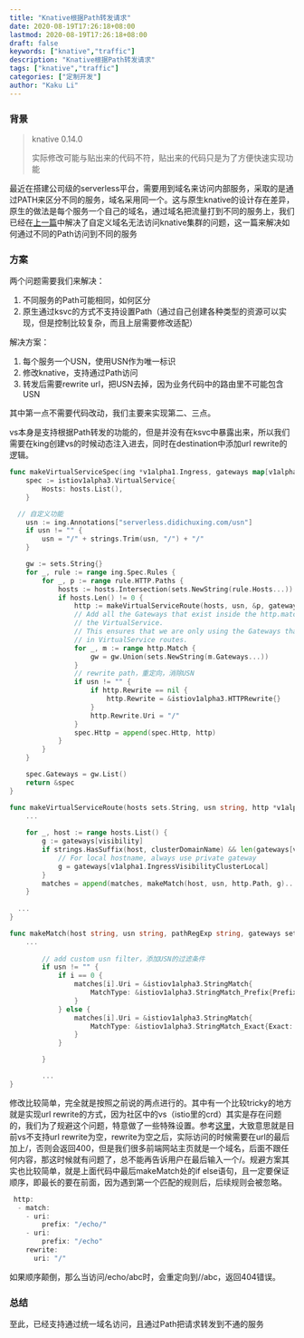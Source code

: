 ```yaml
---
title: "Knative根据Path转发请求"
date: 2020-08-19T17:26:18+08:00
lastmod: 2020-08-19T17:26:18+08:00
draft: false
keywords: ["knative","traffic"]
description: "Knative根据Path转发请求"
tags: ["knative","traffic"]
categories: ["定制开发"]
author: "Kaku Li"
---
```


### 背景

> knative 0.14.0
>
> 实际修改可能与贴出来的代码不符，贴出来的代码只是为了方便快速实现功能

最近在搭建公司级的serverless平台，需要用到域名来访问内部服务，采取的是通过PATH来区分不同的服务，域名采用同一个。这与原生knative的设计存在差异，原生的做法是每个服务一个自己的域名，通过域名把流量打到不同的服务上，我们已经在[上一篇](http://likakuli.com/post/2020/07/09/knative_ingress_gateway/)中解决了自定义域名无法访问knative集群的问题，这一篇来解决如何通过不同的Path访问到不同的服务

### 方案

两个问题需要我们来解决：

1. 不同服务的Path可能相同，如何区分
2. 原生通过ksvc的方式不支持设置Path（通过自己创建各种类型的资源可以实现，但是控制比较复杂，而且上层需要修改适配）

解决方案：

1. 每个服务一个USN，使用USN作为唯一标识
2. 修改knative，支持通过Path访问
3. 转发后需要rewrite url，把USN去掉，因为业务代码中的路由里不可能包含USN

其中第一点不需要代码改动，我们主要来实现第二、三点。

vs本身是支持根据Path转发的功能的，但是并没有在ksvc中暴露出来，所以我们需要在king创建vs的时候动态注入进去，同时在destination中添加url rewrite的逻辑。

```go
func makeVirtualServiceSpec(ing *v1alpha1.Ingress, gateways map[v1alpha1.IngressVisibility]sets.String, hosts sets.String) *istiov1alpha3.VirtualService {
	spec := istiov1alpha3.VirtualService{
		Hosts: hosts.List(),
	}

  // 自定义功能
	usn := ing.Annotations["serverless.didichuxing.com/usn"]
	if usn != "" {
		usn = "/" + strings.Trim(usn, "/") + "/"
	}

	gw := sets.String{}
	for _, rule := range ing.Spec.Rules {
		for _, p := range rule.HTTP.Paths {
			hosts := hosts.Intersection(sets.NewString(rule.Hosts...))
			if hosts.Len() != 0 {
				http := makeVirtualServiceRoute(hosts, usn, &p, gateways, rule.Visibility)
				// Add all the Gateways that exist inside the http.match section of
				// the VirtualService.
				// This ensures that we are only using the Gateways that actually appear
				// in VirtualService routes.
				for _, m := range http.Match {
					gw = gw.Union(sets.NewString(m.Gateways...))
				}
				// rewrite path，重定向，消除USN
				if usn != "" {
					if http.Rewrite == nil {
						http.Rewrite = &istiov1alpha3.HTTPRewrite{}
					}
					http.Rewrite.Uri = "/"
				}
				spec.Http = append(spec.Http, http)
			}
		}
	}

	spec.Gateways = gw.List()
	return &spec
}

func makeVirtualServiceRoute(hosts sets.String, usn string, http *v1alpha1.HTTPIngressPath, gateways map[v1alpha1.IngressVisibility]sets.String, visibility v1alpha1.IngressVisibility) *istiov1alpha3.HTTPRoute {
	...
  
	for _, host := range hosts.List() {
		g := gateways[visibility]
		if strings.HasSuffix(host, clusterDomainName) && len(gateways[v1alpha1.IngressVisibilityClusterLocal]) > 0 {
			// For local hostname, always use private gateway
			g = gateways[v1alpha1.IngressVisibilityClusterLocal]
		}
		matches = append(matches, makeMatch(host, usn, http.Path, g)...)
	}
  
  ...
}

func makeMatch(host string, usn string, pathRegExp string, gateways sets.String) []*istiov1alpha3.HTTPMatchRequest {
	...
  
		// add custom usn filter，添加USN的过滤条件
		if usn != "" {
			if i == 0 {
				matches[i].Uri = &istiov1alpha3.StringMatch{
					MatchType: &istiov1alpha3.StringMatch_Prefix{Prefix: usn},
				}
			} else {
				matches[i].Uri = &istiov1alpha3.StringMatch{
					MatchType: &istiov1alpha3.StringMatch_Exact{Exact: strings.TrimRight(usn, "/")},
				}
			}

		}

		...
}
```

修改比较简单，完全就是按照之前说的两点进行的。其中有一个比较tricky的地方就是实现url rewrite的方式，因为社区中的vs（istio里的crd）其实是存在问题的，我们为了规避这个问题，特意做了一些特殊设置。参考[这里](https://github.com/istio/istio/issues/8076)，大致意思就是目前vs不支持url rewrite为空，rewrite为空之后，实际访问的时候需要在url的最后加上/，否则会返回400，但是我们很多前端网站主页就是一个域名，后面不跟任何内容，那这时候就有问题了，总不能再告诉用户在最后输入一个/。规避方案其实也比较简单，就是上面代码中最后makeMatch处的if else语句，且一定要保证顺序，即最长的要在前面，因为遇到第一个匹配的规则后，后续规则会被忽略。

```go
 http:
  - match:
    - uri:
        prefix: "/echo/"
    - uri:
        prefix: "/echo"
    rewrite:
      uri: "/" 
```

如果顺序颠倒，那么当访问/echo/abc时，会重定向到//abc，返回404错误。

### 总结

至此，已经支持通过统一域名访问，且通过Path把请求转发到不通的服务

